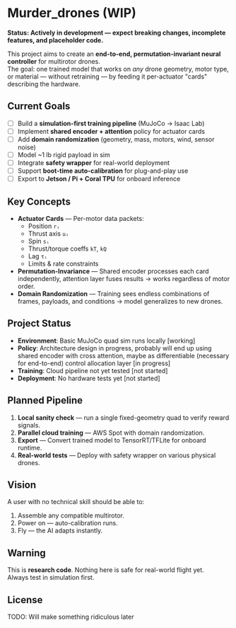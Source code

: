 # Murder_drones (WIP)

**Status: Actively in development — expect breaking changes, incomplete features, and placeholder code.**

This project aims to create an **end-to-end, permutation-invariant neural controller** for multirotor drones.  
The goal: one trained model that works on *any* drone geometry, motor type, or material — without retraining — by feeding it per-actuator "cards" describing the hardware.

## Current Goals
- [ ] Build a **simulation-first training pipeline** (MuJoCo → Isaac Lab)
- [ ] Implement **shared encoder + attention** policy for actuator cards
- [ ] Add **domain randomization** (geometry, mass, motors, wind, sensor noise)
- [ ] Model ~1 lb rigid payload in sim
- [ ] Integrate **safety wrapper** for real-world deployment
- [ ] Support **boot-time auto-calibration** for plug-and-play use
- [ ] Export to **Jetson / Pi + Coral TPU** for onboard inference

## Key Concepts
- **Actuator Cards** — Per-motor data packets:
  - Position `rᵢ`
  - Thrust axis `uᵢ`
  - Spin `sᵢ`
  - Thrust/torque coeffs `kT`, `kQ`
  - Lag `τᵢ`
  - Limits & rate constraints
- **Permutation-Invariance** — Shared encoder processes each card independently, attention layer fuses results → works regardless of motor order.
- **Domain Randomization** — Training sees endless combinations of frames, payloads, and conditions → model generalizes to new drones.

## Project Status
- **Environment**: Basic MuJoCo quad sim runs locally [working]
- **Policy**: Architecture design in progress, probably will end up using shared encoder with cross attention, maybe as differentiable (necessary for end-to-end) control allocation layer [in progress]
- **Training**: Cloud pipeline not yet tested [not started]
- **Deployment**: No hardware tests yet [not started]

## Planned Pipeline
1. **Local sanity check** — run a single fixed-geometry quad to verify reward signals.
2. **Parallel cloud training** — AWS Spot with domain randomization.
3. **Export** — Convert trained model to TensorRT/TFLite for onboard runtime.
4. **Real-world tests** — Deploy with safety wrapper on various physical drones.

## Vision
A user with no technical skill should be able to:
1. Assemble any compatible multirotor.
2. Power on — auto-calibration runs.
3. Fly — the AI adapts instantly.

## Warning
This is **research code**. Nothing here is safe for real-world flight yet.  
Always test in simulation first.

## License
TODO: Will make something ridiculous later 
